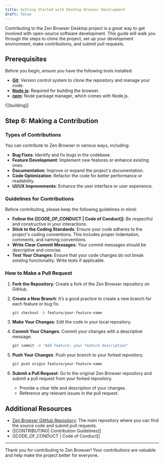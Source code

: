 ```yaml
---
title: Getting Started with Desktop Browser Development
draft: false
---
```


Contributing to the Zen Browser Desktop project is a great way to get involved with open-source software development. This guide will walk you through the steps to clone the project, set up your development environment, make contributions, and submit pull requests.

## Prerequisites

Before you begin, ensure you have the following tools installed:

- [**Git**](https://git-scm.com/): Version control system to clone the repository and manage your code.
- [**Node.js**](https://nodejs.org/): Required for building the browser.
- [**npm**](https://www.npmjs.com/): Node package manager, which comes with Node.js.

![[building]]

## Step 6: Making a Contribution

### Types of Contributions

You can contribute to Zen Browser in various ways, including:

- **Bug Fixes**: Identify and fix bugs in the codebase.
- **Feature Development**: Implement new features or enhance existing ones.
- **Documentation**: Improve or expand the project's documentation.
- **Code Optimization**: Refactor the code for better performance or readability.
- **UI/UX Improvements**: Enhance the user interface or user experience.

### Guidelines for Contributions

Before contributing, please keep the following guidelines in mind:

- **Follow the [[CODE_OF_CONDUCT | Code of Conduct]]**: Be respectful and constructive in your interactions.
- **Stick to the Coding Standards**: Ensure your code adheres to the project's coding conventions. This includes proper indentation, comments, and naming conventions.
- **Write Clear Commit Messages**: Your commit messages should be descriptive and concise.
- **Test Your Changes**: Ensure that your code changes do not break existing functionality. Write tests if applicable.

### How to Make a Pull Request

1. **Fork the Repository**: Create a fork of the Zen Browser repository on GitHub.
    
2. **Create a New Branch**: It’s a good practice to create a new branch for each feature or bug fix.
   
    ```bash
    git checkout -b feature/your-feature-name
    ```
    
3. **Make Your Changes**: Edit the code in your local repository.
    
4. **Commit Your Changes**: Commit your changes with a descriptive message.
   
    ```bash
    git commit -m "Add feature: your feature description"
    ```
    
5. **Push Your Changes**: Push your branch to your forked repository.
   
    ```bash
    git push origin feature/your-feature-name
    ```

6. **Submit a Pull Request**: Go to the original Zen Browser repository and submit a pull request from your forked repository.
    
    - Provide a clear title and description of your changes.
    - Reference any relevant issues in the pull request.

## Additional Resources

- [Zen Browser GitHub Repository](https://github.com/zen-browser/desktop): The main repository where you can find the source code and submit pull requests.
- [[CONTRIBUTING|  Contribution Guidelines]]
- [[CODE_OF_CONDUCT | Code of Conduct]] 
  
---

Thank you for contributing to Zen Browser! Your contributions are valuable and help make the project better for everyone.
